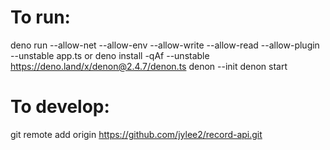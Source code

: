 # To run:
deno run --allow-net --allow-env --allow-write --allow-read --allow-plugin --unstable app.ts
or
deno install -qAf --unstable https://deno.land/x/denon@2.4.7/denon.ts
denon --init
denon start

# To develop:
git remote add origin https://github.com/jylee2/record-api.git